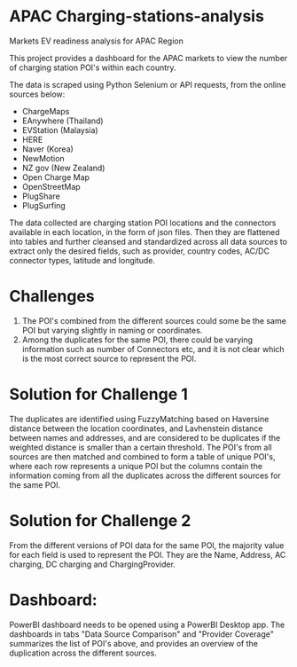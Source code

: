 # APAC Charging-stations-analysis
Markets EV readiness analysis for APAC Region 

This project provides a dashboard for the APAC markets to view the number of charging station POI's within each country.

The data is scraped using Python Selenium or API requests, from the online sources below:
  - ChargeMaps
  - EAnywhere (Thailand)
  - EVStation (Malaysia)  
  - HERE 
  - Naver (Korea)  
  - NewMotion  
  - NZ gov (New Zealand)  
  - Open Charge Map
  - OpenStreetMap
  - PlugShare
  - PlugSurfing

The data collected are charging station POI locations and the connectors available in each location, in the form of json files.
Then they are flattened into tables and further cleansed and standardized across all data sources to extract only the desired fields, such as provider, country codes, AC/DC connector types, latitude and longitude.

# Challenges
1. The POI's combined from the different sources could some be the same POI but varying slightly in naming or coordinates. 
2. Among the duplicates for the same POI, there could be varying information such as number of Connectors etc, and it is not clear which is the most correct source to represent the POI.

# Solution for Challenge 1
The duplicates are identified using FuzzyMatching based on Haversine distance between the location coordinates, and Lavhenstein distance between names and addresses, and are considered to be duplicates if the weighted distance is smaller than a certain threshold.
The POI's from all sources are then matched and combined to form a table of unique POI's, where each row represents a unique POI but the columns contain the information coming from all the duplicates across the different sources for the same POI.

# Solution for Challenge 2
From the different versions of POI data for the same POI, the majority value for each field is used to represent the POI. 
They are the Name, Address, AC charging, DC charging and ChargingProvider.

# Dashboard: 
PowerBI dashboard needs to be opened using a PowerBI Desktop app.
The dashboards in tabs "Data Source Comparison" and "Provider Coverage" summarizes the list of POI's above, and provides an overview of the duplication across the different sources.
